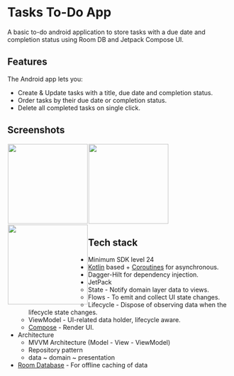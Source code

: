 # Tasks To-Do App

A basic to-do android application to store tasks with a due date and completion status using Room DB and Jetpack Compose UI.

## Features

The Android app lets you:
- Create & Update tasks with a title, due date and completion status.
- Order tasks by their due date or completion status.
- Delete all completed tasks on single click.

## Screenshots

[<img src="https://github.com/avishekdas128/tasks-todo-compose/assets/43132866/74de403c-c8a3-4c3e-b8bb-5b13fbf7fc94" align="left"
width="180"
hspace="1" vspace="1">](ss1.png)
[<img src="https://github.com/avishekdas128/tasks-todo-compose/assets/43132866/c987cd2e-7692-4514-8354-e268abf1fd41" align="center"
width="180"
hspace="1" vspace="1">](ss2.png)
[<img src="https://github.com/avishekdas128/tasks-todo-compose/assets/43132866/1df5c15d-e991-4627-9aa1-34c60356bd65" align="left"
width="180"
hspace="1" vspace="1">](ss3.png)


## Tech stack
- Minimum SDK level 24
- [Kotlin](https://kotlinlang.org/) based + [Coroutines](https://github.com/Kotlin/kotlinx.coroutines) for asynchronous.
- Dagger-Hilt for dependency injection.
- JetPack
    - State - Notify domain layer data to views.
    - Flows - To emit and collect UI state changes.
    - Lifecycle - Dispose of observing data when the lifecycle state changes.
    - ViewModel - UI-related data holder, lifecycle aware.
    - [Compose](https://developer.android.com/jetpack/compose) - Render UI.
- Architecture
    - MVVM Architecture (Model - View - ViewModel)
    - Repository pattern
    - data ~ domain ~ presentation
- [Room Database](https://developer.android.com/jetpack/androidx/releases/room) - For offline caching of data
